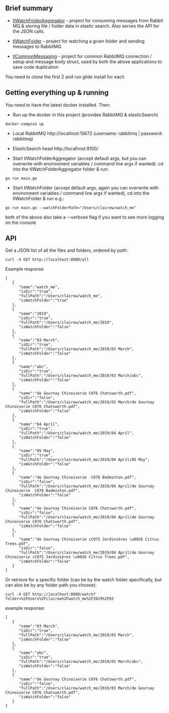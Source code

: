 ## Brief summary

* [tlWatchFolderAggregator](https://github.com/clwilliams/tlWatchFolderAggregator) - project for consuming messages from Rabbit MQ & storing file / folder data in elastic search. Also serves the API for the JSON calls.

* [tlWatchFolder](https://github.com/clwilliams/tlWatchFolder) - project for watching a given folder and sending messages to RabbitMQ

* [tlCommonMessaging](https://github.com/clwilliams/tlCommonMessaging) - project for common RabbitMQ connection / setup and message body struct, used by both the above applications to save code duplication

You need to clone the first 2 and run glide install for each

## Getting everything up & running

You need to have the latest docker installed. Then:

* Run up the docker in this project (provides RabbitMQ & elasticSearch)
```
docker-compose up
```
 - Local RabbitMQ  http://localhost:15672 (username: rabbitmq | password: rabbitmq)

 - ElasticSearch head  http://localhost:9100/

* Start tlWatchFolderAggregator (accept default args, but you can overwrite with environment variables / command line args if wanted). cd into the tlWatchFolderAggregator folder & run:
```
go run main.go
```

* Start tlWatchFolder (accept default args, again you can overwrite with environment variables / command line args if wanted), cd into the tlWatchFolder & run e.g.:
```
go run main.go --watchFolderPath="/Users/clairew/watch_me"
```

both of the above also take a --verbose flag if you want to see more logging on the console

## API

Get a JSON list of all the files and folders, ordered by path:
```
curl -X GET http://localhost:8000/all
```
Example response
```
[  
   {  
      "name":"watch_me",
      "isDir":"true",
      "fullPath":"/Users/clairew/watch_me",
      "isWatchFolder":"true"
   },
   {  
      "name":"2019",
      "isDir":"true",
      "fullPath":"/Users/clairew/watch_me/2019",
      "isWatchFolder":"false"
   },
   {  
      "name":"03 March",
      "isDir":"true",
      "fullPath":"/Users/clairew/watch_me/2019/03 March",
      "isWatchFolder":"false"
   },
   {  
      "name":"abc",
      "isDir":"true",
      "fullPath":"/Users/clairew/watch_me/2019/03 March/abc",
      "isWatchFolder":"false"
   },
   {  
      "name":"de Gournay Chinoiserie C076 Chatsworth.pdf",
      "isDir":"false",
      "fullPath":"/Users/clairew/watch_me/2019/03 March/de Gournay Chinoiserie C076 Chatsworth.pdf",
      "isWatchFolder":"false"
   },
   {  
      "name":"04 April",
      "isDir":"true",
      "fullPath":"/Users/clairew/watch_me/2019/04 April",
      "isWatchFolder":"false"
   },
   {  
      "name":"05 May",
      "isDir":"true",
      "fullPath":"/Users/clairew/watch_me/2019/04 April/05 May",
      "isWatchFolder":"false"
   },
   {  
      "name":"de Gournay Chinoiserie  C078 Badminton.pdf",
      "isDir":"false",
      "fullPath":"/Users/clairew/watch_me/2019/04 April/de Gournay Chinoiserie  C078 Badminton.pdf",
      "isWatchFolder":"false"
   },
   {  
      "name":"de Gournay Chinoiserie C076 Chatsworth.pdf",
      "isDir":"false",
      "fullPath":"/Users/clairew/watch_me/2019/04 April/de Gournay Chinoiserie C076 Chatsworth.pdf",
      "isWatchFolder":"false"
   },
   {  
      "name":"de Gournay Chinoiserie cC075 Jardinières \u0026 Citrus Trees.pdf",
      "isDir":"false",
      "fullPath":"/Users/clairew/watch_me/2019/04 April/de Gournay Chinoiserie cC075 Jardinières \u0026 Citrus Trees.pdf",
      "isWatchFolder":"false"
   }
]
```

Or retrieve for a specific folder (can be by the watch folder specifically, but can also be by any folder path you choose):
```
curl -X GET http://localhost:8000/watch?folder=%2FUsers%2Fclairew%2Fwatch_me%2F2019%2F03
```
example response:
```
[  
   {  
      "name":"03 March",
      "isDir":"true",
      "fullPath":"/Users/clairew/watch_me/2019/03 March",
      "isWatchFolder":"false"
   },
   {  
      "name":"abc",
      "isDir":"true",
      "fullPath":"/Users/clairew/watch_me/2019/03 March/abc",
      "isWatchFolder":"false"
   },
   {  
      "name":"de Gournay Chinoiserie C076 Chatsworth.pdf",
      "isDir":"false",
      "fullPath":"/Users/clairew/watch_me/2019/03 March/de Gournay Chinoiserie C076 Chatsworth.pdf",
      "isWatchFolder":"false"
   }
]
```
